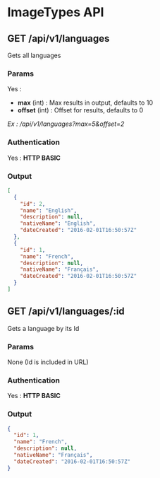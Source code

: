 # ImageTypes API

<a name="index"></a>
## GET /api/v1/languages
Gets all languages
### Params
Yes :
 * **max** (int) : Max results in output, defaults to 10
 * **offset** (int) : Offset for results, defaults to 0

*Ex : /api/v1/languages?max=5&offset=2*
### Authentication
Yes : **HTTP BASIC**
### Output
```json
[
  {
    "id": 2,
    "name": "English",
    "description": null,
    "nativeName": "English",
    "dateCreated": "2016-02-01T16:50:57Z"
  },
  {
    "id": 1,
    "name": "French",
    "description": null,
    "nativeName": "Français",
    "dateCreated": "2016-02-01T16:50:57Z"
  }
]
```
<a name="show"></a>
## GET /api/v1/languages/:id
Gets a language by its Id
### Params
None (Id is included in URL)
### Authentication
Yes : **HTTP BASIC**
### Output
```json
{
  "id": 1,
  "name": "French",
  "description": null,
  "nativeName": "Français",
  "dateCreated": "2016-02-01T16:50:57Z"
}
```
